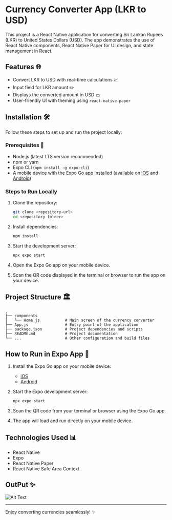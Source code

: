 # Currency Converter App (LKR to USD)

This project is a React Native application for converting Sri Lankan Rupees (LKR) to United States Dollars (USD). The app demonstrates the use of React Native components, React Native Paper for UI design, and state management in React.

## Features 🌐

- Convert LKR to USD with real-time calculations 📈
- Input field for LKR amount ✏️
- Displays the converted amount in USD 💵
- User-friendly UI with theming using `react-native-paper`

## Installation 🛠️

Follow these steps to set up and run the project locally:

### Prerequisites 🔧

- Node.js (latest LTS version recommended)
- npm or yarn
- Expo CLI (`npm install -g expo-cli`)
- A mobile device with the Expo Go app installed (available on [iOS](https://apps.apple.com/app/expo-go/id982107779) and [Android](https://play.google.com/store/apps/details?id=host.exp.exponent))

### Steps to Run Locally

1. Clone the repository:

   ```bash
   git clone <repository-url>
   cd <repository-folder>
   ```

2. Install dependencies:

   ```bash
   npm install
   ```

3. Start the development server:

   ```bash
   npx expo start
   ```

4. Open the Expo Go app on your mobile device.

5. Scan the QR code displayed in the terminal or browser to run the app on your device.

## Project Structure 🏛️

```
.
├── components
│   └── Home.js           # Main screen of the currency converter
├── App.js                # Entry point of the application
├── package.json          # Project dependencies and scripts
├── README.md             # Project documentation
└── ...                   # Other configuration and build files
```

## How to Run in Expo App 🎯

1. Install the Expo Go app on your mobile device:
   - [iOS](https://apps.apple.com/app/expo-go/id982107779)
   - [Android](https://play.google.com/store/apps/details?id=host.exp.exponent)

2. Start the Expo development server:

   ```bash
   npx expo start
   ```

3. Scan the QR code from your terminal or browser using the Expo Go app.

4. The app will load and run directly on your mobile device.

## Technologies Used 📊

- React Native
- Expo
- React Native Paper
- React Native Safe Area Context

## OutPut ✨

![Alt Text]()


---

Enjoy converting currencies seamlessly! ✨

